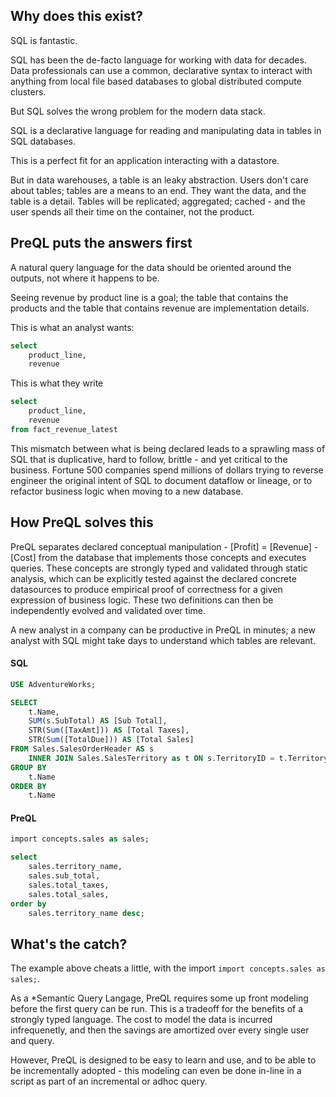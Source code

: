 ## Why does this exist?

SQL is fantastic.

SQL has been the de-facto language for working with data for decades. Data professionals can use a common, declarative syntax to interact with anything from local file based databases to global distributed compute clusters.

But SQL solves the wrong problem for the modern data stack.

SQL is a declarative language for reading and manipulating data in tables in SQL databases.

This is a perfect fit for an application interacting with a datastore.

But in data warehouses, a table is an leaky abstraction. Users don't care about tables; tables are a means to an end. They want the data, and the table is a detail. Tables will be replicated; aggregated; cached - and the user spends all their time on the container, not the product.

## PreQL puts the answers first

A natural query language for the data should be oriented around the outputs, not where it happens to be.

Seeing revenue by product line is a goal; the table that contains the products and the table that contains revenue are implementation details.

This is what an analyst wants:
```sql
select
    product_line,
    revenue
```

This is what they write
```sql
select
    product_line,
    revenue
from fact_revenue_latest
```

This mismatch between what is being declared leads to a sprawling mass of SQL that is duplicative,
hard to follow, brittle - and yet critical to the business. Fortune 500 companies spend millions of dollars trying to reverse engineer the original intent of SQL to document dataflow or lineage, or to refactor business logic when moving to a new database.

## How PreQL solves this

PreQL separates declared conceptual manipulation - [Profit] = [Revenue] - [Cost] from the database that implements those concepts and executes queries. These concepts are strongly typed and validated through static analysis, which can be explicitly tested against the declared concrete datasources to produce empirical proof of correctness for a given expression of business logic. These two definitions can then be independently evolved and validated over time.

A new analyst in a company can be productive in PreQL in minutes; a new analyst with SQL might take days to understand which tables are relevant.

#### SQL
```sql
USE AdventureWorks;

SELECT 
    t.Name, 
    SUM(s.SubTotal) AS [Sub Total],
    STR(Sum([TaxAmt])) AS [Total Taxes],
    STR(Sum([TotalDue])) AS [Total Sales]
FROM Sales.SalesOrderHeader AS s
    INNER JOIN Sales.SalesTerritory as t ON s.TerritoryID = t.TerritoryID
GROUP BY 
    t.Name
ORDER BY 
    t.Name
```

#### PreQL
```sql
import concepts.sales as sales;

select
    sales.territory_name,
    sales.sub_total,
    sales.total_taxes,
    sales.total_sales,
order by
    sales.territory_name desc;
```

## What's the catch?

The example above cheats a little, with the import `import concepts.sales as sales;`.

As a *Semantic Query Langage, PreQL requires some up front modeling before the first query can be run. This is a tradeoff for the benefits of a strongly typed language. The cost to model the data is incurred infrequenetly, and then the savings are amortized over every single user and query.

However, PreQL is designed to be easy to learn and use, and to be able to be incrementally adopted - this modeling can even be done in-line in a script as part of an incremental or adhoc query.

